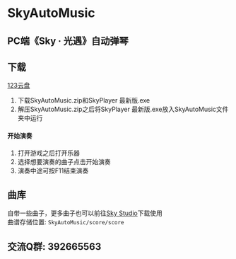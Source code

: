 # SkyAutoMusic

PC端《Sky · 光遇》自动弹琴
---

## 下载
[123云盘](https://www.123684.com/s/Q1g5Vv-8jJ63?)  
1. 下载SkyAutoMusic.zip和SkyPlayer 最新版.exe
2. 解压SkyAutoMusic.zip之后将SkyPlayer 最新版.exe放入SkyAutoMusic文件夹中运行

#### 开始演奏
1. 打开游戏之后打开乐器
2. 选择想要演奏的曲子点击开始演奏
3. 演奏中途可按F11结束演奏

## 曲库
自带一些曲子，更多曲子也可以前往[Sky Studio](https://skystudio.app/)下载使用  
曲谱存储位置: `SkyAutoMusic/score/score`

## 交流Q群: 392665563  